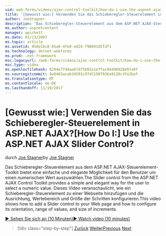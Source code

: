 ```yaml
---
uid: web-forms/videos/ajax-control-toolkit/how-do-i-use-the-aspnet-ajax-slider-control
title: '[Gewusst wie:] Verwenden Sie das Schieberegler-Steuerelement in ASP.NET AJAX? | Microsoft-Dokumentation'
author: JoeStagner
description: "Das Schieberegler-Steuerelement aus dem ASP.NET AJAX-Steuerelement-Toolkit bietet eine einfache und elegante Möglichkeit für den Benutzer um einen numerischen Wert auszuwählen. In diesem Video wird gezeigt, wie Ad..."
ms.author: aspnetcontent
manager: wpickett
ms.date: 03/13/2007
ms.topic: article
ms.assetid: 958e1bc8-65a8-4fe0-ad2d-f98691d5fdf1
ms.technology: dotnet-webforms
ms.prod: .net-framework
msc.legacyurl: /web-forms/videos/ajax-control-toolkit/how-do-i-use-the-aspnet-ajax-slider-control
msc.type: video
ms.openlocfilehash: 6294e7f48ae67df5b01e1effac84490928e07a0f
ms.sourcegitcommit: 9a9483aceb34591c97451997036a9120c3fe2baf
ms.translationtype: MT
ms.contentlocale: de-DE
ms.lasthandoff: 11/10/2017
---
```

<a name="how-do-i-use-the-aspnet-ajax-slider-control"></a><span data-ttu-id="a5751-105">[Gewusst wie:] Verwenden Sie das Schieberegler-Steuerelement in ASP.NET AJAX?</span><span class="sxs-lookup"><span data-stu-id="a5751-105">[How Do I:] Use the ASP.NET AJAX Slider Control?</span></span>
====================
<span data-ttu-id="a5751-106">durch [Joe Stagner](https://github.com/JoeStagner)</span><span class="sxs-lookup"><span data-stu-id="a5751-106">by [Joe Stagner](https://github.com/JoeStagner)</span></span>

<span data-ttu-id="a5751-107">Das Schieberegler-Steuerelement aus dem ASP.NET AJAX-Steuerelement-Toolkit bietet eine einfache und elegante Möglichkeit für den Benutzer um einen numerischen Wert auszuwählen.</span><span class="sxs-lookup"><span data-stu-id="a5751-107">The Slider control from the ASP.NET AJAX Control Toolkit provides a simple and elegant way for the user to select a numeric value.</span></span> <span data-ttu-id="a5751-108">Dieses Video veranschaulicht, wie ein Schieberegler-Steuerelement zu einer Webseite hinzufügen und die Ausrichtung, Wertebereich und Größe der Schritten konfigurieren.</span><span class="sxs-lookup"><span data-stu-id="a5751-108">This video shows how to add a Slider control to your Web page and how to configure its orientation, range of values, and size of increments.</span></span>

[<span data-ttu-id="a5751-109">&#9654; Sehen Sie sich an (10 Minuten)</span><span class="sxs-lookup"><span data-stu-id="a5751-109">&#9654; Watch video (10 minutes)</span></span>](https://channel9.msdn.com/Blogs/ASP-NET-Site-Videos/how-do-i-use-the-aspnet-ajax-slider-control)

>[!div class="step-by-step"]
<span data-ttu-id="a5751-110">[Zurück](how-do-i-use-the-aspnet-ajax-confirmbutton-extender.md)
[Weiter](how-do-i-use-the-aspnet-ajax-autocomplete-control.md)</span><span class="sxs-lookup"><span data-stu-id="a5751-110">[Previous](how-do-i-use-the-aspnet-ajax-confirmbutton-extender.md)
[Next](how-do-i-use-the-aspnet-ajax-autocomplete-control.md)</span></span>
